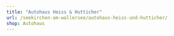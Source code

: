 ```yaml
---
title: "Autohaus Heiss & Hutticher"
url: /seekirchen-am-wallersee/autohaus-heiss-und-hutticher/
shop: Autohaus
---
```

